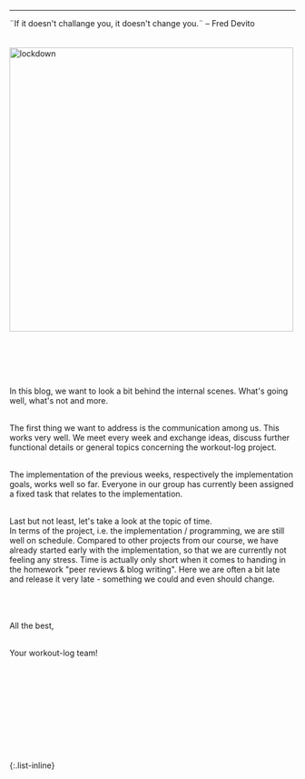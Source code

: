 
---



<div align="left">
  ¨If it doesn't challange you, it doesn't change you.¨ – Fred Devito <br><br><br>
  
  <img src="https://lh6.googleusercontent.com/vTaE5qb-VUylz7syxnzLHBb_0hCOCMLztgwuzJIfOznwUrKFw71OJobBziN5iaciZZpD4Gxr197YlnmTESM-SosD0T8Riq6R8xXlb9bTmgEAqR7C09fugv1Ac7nPbTXjBlXdzT3YpPSfGIkvtw" alt="lockdown" width="500"/>
  
  <br><br><br><br>
  
  In this blog, we want to look a bit behind the internal scenes. What's going well, what's not and more. <br><br>

  The first thing we want to address is the communication among us. This works very well. We meet every week and exchange ideas, discuss further functional details or     general topics concerning the workout-log project. <br><br>

  The implementation of the previous weeks, respectively the implementation goals, works well so far. Everyone in our group has currently been assigned a fixed     task that       relates to the implementation. <br><br>
  
  Last but not least, let's take a look at the topic of time.<br>
  In terms of the project, i.e. the implementation / programming, we are still well on schedule. Compared to other projects from our course, we have already started early with     the implementation, so that we are currently not feeling any stress.
  Time is actually only short when it comes to handing in the homework "peer reviews & blog writing". Here we are often a bit late and release it very late - something we could   and even should change. 
  

  <br>
  <br><br>
  All the best,<br><br>

  Your workout-log team!<br><br><br><br><br>

</div>

 <script src="https://utteranc.es/client.js"
          repo="DHBW-TrainingApp/Blog"
          issue-term="pathname"
          label="Blog Comment"
          theme="github-light"
          crossorigin="anonymous"
          async>
  </script>
  
  <br>  <br>  <br>  <br>  <br>
  

{:.list-inline}
